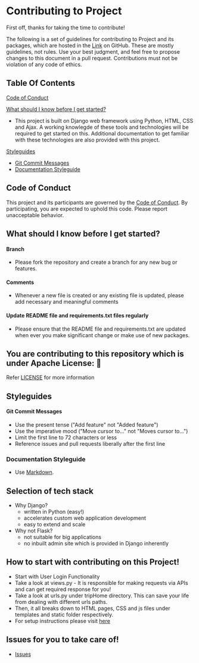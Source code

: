 # Contributing to Project

First off, thanks for taking the time to contribute!

The following is a set of guidelines for contributing to Project and its packages, which are hosted in the [Link](https://github.com/dhruvil009/HW01) on GitHub. These are mostly guidelines, not rules. Use your best judgment, and feel free to propose changes to this document in a pull request. Contributions must not be violation of any code of ethics.

## Table Of Contents

[Code of Conduct](#code-of-conduct)

[What should I know before I get started?](#what-should-i-know-before-i-get-started)

- This project is built on Django web framework using Python, HTML, CSS and Ajax. A working knowlegde of these tools and technologies will be required to get started on this. Additional documentation to get familiar with these technologies are also provided with this project.

[Styleguides](#styleguides)

- [Git Commit Messages](#git-commit-messages)
- [Documentation Styleguide](#documentation-styleguide)

## Code of Conduct

This project and its participants are governed by the [Code of Conduct](https://github.com/TripSage/TripSage/blob/master/CODE_OF_CONDUCT.md). By participating, you are expected to uphold this code. Please report unacceptable behavior.

## What should I know before I get started?

#### Branch

- Please fork the repository and create a branch for any new bug or features.

#### Comments

- Whenever a new file is created or any existing file is updated, please add necessary and meaningful comments

#### Update README file and requirements.txt files regularly

- Please ensure that the README file and requirements.txt are updated when ever you make significant change or make use of new packages.

## You are contributing to this repository which is under Apache License: 🏅

Refer [LICENSE](https://github.com/TripSage/TripSage/blob/master/LICENSE) for more information

## Styleguides

#### Git Commit Messages

- Use the present tense ("Add feature" not "Added feature")
- Use the imperative mood ("Move cursor to..." not "Moves cursor to...")
- Limit the first line to 72 characters or less
- Reference issues and pull requests liberally after the first line

### Documentation Styleguide

- Use [Markdown](https://daringfireball.net/projects/markdown).

## Selection of tech stack

- Why Django?
    - written in Python (easy!) 
    - accelerates custom web application development
    - easy to extend and scale
- Why not Flask?
    - not suitable for big applications
    - no inbuilt admin site which is provided in Django inherently

## How to start with contributing on this Project!

- Start with User Login Functionality
- Take a look at views.py - It is responsible for making requests via APIs and can get required response for you!
- Take a look at urls.py under tripHome directory. This can save your life from dealing with different urls paths.
- Then, it all breaks down to HTML pages, CSS and js files under templates and static folder respectively.
- For setup instructions please visit [here](https://github.com/akashsrikanth2310/TripSage/wiki/How-to-Download-and-Run-Application%3F)

## Issues for you to take care of!
- [Issues](https://github.com/akashsrikanth2310/TripSage/issues)

